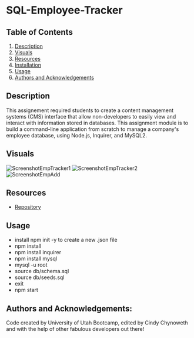 # SQL-Employee-Tracker


## Table of Contents

1. [Description](#description)
3. [Visuals](#visuals)
4. [Resources](#resources)
5. [Installation](#installation)
6. [Usage](#usage)
7. [Authors and Acknowledgements](#authors-and-acknowledgements)


## Description

This assignement required students to create a content management systems (CMS) interface that allow non-developers to easily view and interact with information stored in databases. This assignment module is to build a command-line application from scratch to manage a company's employee database, using Node.js, Inquirer, and MySQL2.


## Visuals

![ScreenshotEmpTracker1](https://user-images.githubusercontent.com/105569378/189549877-4f01fa18-ee45-4920-9b0b-826dc9d24429.png)
![ScreenshotEmpTracker2](https://user-images.githubusercontent.com/105569378/189549902-3a001aa5-7a23-470c-8cbc-2340660c2733.png)
![ScreenshotEmpAdd](https://user-images.githubusercontent.com/105569378/189549916-7ee80626-7d04-4dae-9731-8f142ae43e21.png)

## Resources

- [Repository](https://github.com/AngelChloe/12-SQL-Employee-Tracker)

## Usage

- install npm init -y to create a new .json file
- npm install
- npm install inquirer
- npm install mysql
- mysql -u root
- source db/schema.sql
- source db/seeds.sql
- exit
- npm start

## Authors and Acknowledgements:

Code created by University of Utah Bootcamp, edited by Cindy Chynoweth and with the help of other fabulous developers out there!
